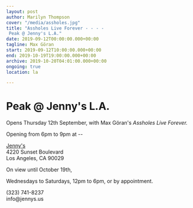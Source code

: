 ```yaml
---
layout: post
author: Marilyn Thompson
cover: "/media/assholes.jpg"
title: "Assholes Live Forever - - - -
 Peak @ Jenny's L.A."
date: 2019-09-12T00:00:00.000+00:00
tagline: Max Göran
start: 2019-09-12T10:00:00.000+00:00
end: 2019-10-19T19:00:00.000+00:00
archive: 2019-10-20T04:01:00.000+00:00
ongoing: true
location: la

---
```


<p><h1> Peak @ Jenny's L.A.</h1></p>
 
<p>Opens Thursday 12th September, with Max Göran's <i>Assholes Live Forever.</i></p>

<p>Opening from 6pm to 9pm at --</p>

<p><a href="http://jennys.us">Jenny's</a><br />
4220 Sunset Boulevard<br />
Los Angeles, CA 90029
</p>

<p>On view until October 19th,</p>

<p>Wednesdays to Saturdays, 12pm to 6pm, or by appointment.</p>

<p>(323) 741-8237<br />
info@jennys.us</p>